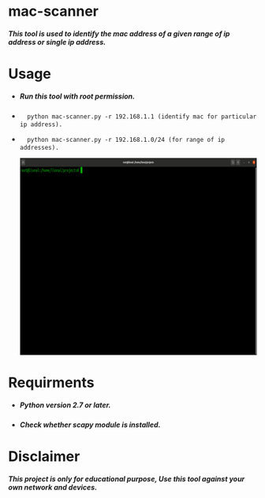 # mac-scanner
<h5>This tool is used to identify the mac address of a given range of ip address or single ip address.</h5>

# Usage

* <h5>Run this tool with root permission.</h5>
*       python mac-scanner.py -r 192.168.1.1 (identify mac for particular ip address).
*       python mac-scanner.py -r 192.168.1.0/24 (for range of ip addresses).

   <p align="center"><img align="center" alt="Demo" src="https://github.com/ipratheep/mac-scanner/blob/main/Demo.gif" width="700" height="400"></p>
   

# Requirments

* <h5>Python version 2.7 or later.</h5>
* <h5>Check whether scapy module is installed.</h5>

# Disclaimer

<h5>This project is only for educational purpose, Use this tool against your own network and devices.</h5>
